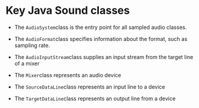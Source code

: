 #  Key Java Sound classes 



+  The
 `AudioSystem`class is the entry point for all
	  sampled audio classes.


+  The
 `AudioFormat`class specifies information about the
	  format, such as sampling rate.


+  The
 `AudioInputStream`class supplies an input stream
	  from the target line of a mixer


+  The
 `Mixer`class represents an audio device


+  The
 `SourceDataLine`class represents an input line
	  to a device


+  The
 `TargetDataLine`class represents an output line
	  from a device




